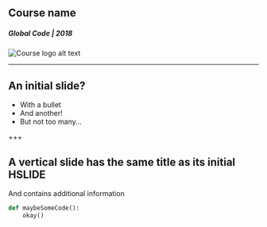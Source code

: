 ## Course name
##### Global Code | 2018
![Course logo alt text](/assets/img/course-logo.png)

---
## An initial slide?
* With a bullet
* And another!
* But not too many...

+++
## A vertical slide has the same title as its initial HSLIDE
And contains additional information
```python
def maybeSomeCode():
    okay()
```